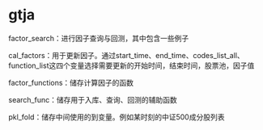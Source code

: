 # gtja

factor_search：进行因子查询与回测，其中包含一些例子


cal_factors：用于更新因子。通过start_time、end_time、codes_list_all、function_list这四个变量选择需要更新的开始时间，结束时间，股票池，因子值


factor_functions：储存计算因子的函数


search_func：储存用于入库、查询、回测的辅助函数


pkl_fold：储存中间使用的到变量。例如某时刻的中证500成分股列表


